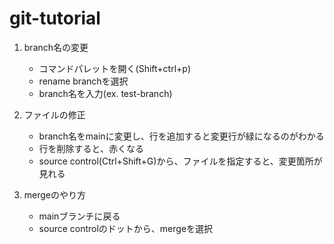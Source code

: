 # git-tutorial

1. branch名の変更
    - コマンドパレットを開く(Shift+ctrl+p)
    - rename branchを選択
    - branch名を入力(ex. test-branch)

2. ファイルの修正
    - branch名をmainに変更し、行を追加すると変更行が緑になるのがわかる
    - 行を削除すると、赤くなる
    - source control(Ctrl+Shift+G)から、ファイルを指定すると、変更箇所が見れる

3. mergeのやり方
    - mainブランチに戻る
    - source controlのドットから、mergeを選択